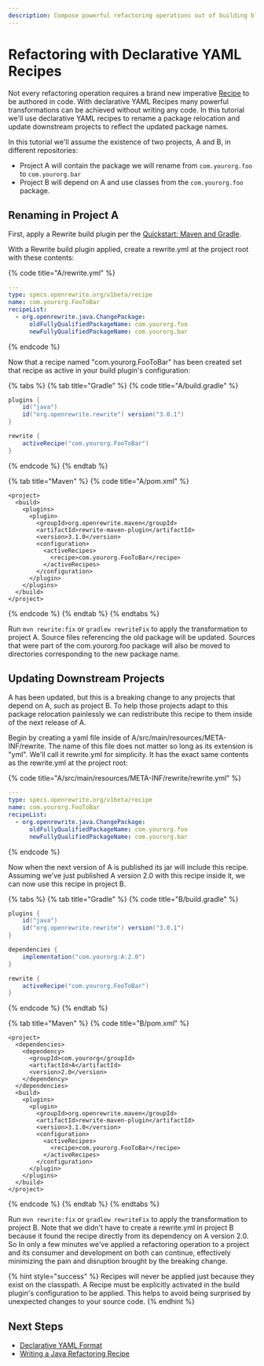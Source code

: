 ```yaml
---
description: Compose powerful refactoring operations out of building blocks
---
```


# Refactoring with Declarative YAML Recipes

Not every refactoring operation requires a brand new imperative [Recipe](../v1beta/recipes.md) to be authored in code. With declarative YAML Recipes many powerful transformations can be achieved without writing any code. In this tutorial we'll use declarative YAML recipes to rename a package relocation and update downstream projects to reflect the updated package names. 

In this tutorial we'll assume the existence of two projects, A and B, in different repositories: 

* Project A will contain the package we will rename from `com.yourorg.foo` to `com.yourorg.bar`
* Project B will depend on A and use classes from the `com.yourorg.foo` package.

## Renaming in Project A

First, apply a Rewrite build plugin per the [Quickstart: Maven and Gradle](../getting-started/getting-started.md). 

With a Rewrite build plugin applied, create a rewrite.yml at the project root with these contents:

{% code title="A/rewrite.yml" %}
```yaml
---
type: specs.openrewrite.org/v1beta/recipe
name: com.yourorg.FooToBar
recipeList:
  - org.openrewrite.java.ChangePackage:
      oldFullyQualifiedPackageName: com.yourorg.foo
      newFullyQualifiedPackageName: com.yourorg.bar
```
{% endcode %}

Now that a recipe named "com.yourorg.FooToBar" has been created set that recipe as active in your build plugin's configuration:

{% tabs %}
{% tab title="Gradle" %}
{% code title="A/build.gradle" %}
```groovy
plugins {
    id("java")
    id("org.openrewrite.rewrite") version("3.0.1")
}

rewrite {
    activeRecipe("com.yourorg.FooToBar")
}
```
{% endcode %}
{% endtab %}

{% tab title="Maven" %}
{% code title="A/pom.xml" %}
```markup
<project>
  <build>
    <plugins>
      <plugin>
        <groupId>org.openrewrite.maven</groupId>
        <artifactId>rewrite-maven-plugin</artifactId>
        <version>3.1.0</version>
        <configuration>
          <activeRecipes>
            <recipe>com.yourorg.FooToBar</recipe>
          </activeRecipes>
        </configuration>
      </plugin>
    </plugins>
  </build>
</project>
```
{% endcode %}
{% endtab %}
{% endtabs %}

Run `mvn rewrite:fix` or `gradlew rewriteFix` to apply the transformation to project A. Source files referencing the old package will be updated. Sources that were part of the com.yourorg.foo package will also be moved to directories corresponding to the new package name. 

## Updating Downstream Projects

A has been updated, but this is a breaking change to any projects that depend on A, such as project B. To help those projects adapt to this package relocation painlessly we can redistribute this recipe to them inside of the next release of A. 

Begin by creating a yaml file inside of A/src/main/resources/META-INF/rewrite. The name of this file does not matter so long as its extension is "yml". We'll call it rewrite.yml for simplicity. It has the exact same contents as the rewrite.yml at the project root:

{% code title="A/src/main/resources/META-INF/rewrite/rewrite.yml" %}
```yaml
---
type: specs.openrewrite.org/v1beta/recipe
name: com.yourorg.FooToBar
recipeList:
  - org.openrewrite.java.ChangePackage:
      oldFullyQualifiedPackageName: com.yourorg.foo
      newFullyQualifiedPackageName: com.yourorg.bar
```
{% endcode %}

Now when the next version of A is published its jar will include this recipe. Assuming we've just published A version 2.0 with this recipe inside it, we can now use this recipe in project B.

{% tabs %}
{% tab title="Gradle" %}
{% code title="B/build.gradle" %}
```groovy
plugins {
    id("java")
    id("org.openrewrite.rewrite") version("3.0.1")
}

dependencies {
    implementation("com.yourorg:A:2.0")
}

rewrite {
    activeRecipe("com.yourorg.FooToBar")
}
```
{% endcode %}
{% endtab %}

{% tab title="Maven" %}
{% code title="B/pom.xml" %}
```markup
<project>
  <dependencies>
    <dependency>
      <groupId>com.yourorg</groupId>
      <artifactId>A</artifactId>
      <version>2.0</version>
    </dependency>
  </dependencies>
  <build>
    <plugins>
      <plugin>
        <groupId>org.openrewrite.maven</groupId>
        <artifactId>rewrite-maven-plugin</artifactId>
        <version>3.1.0</version>
        <configuration>
          <activeRecipes>
            <recipe>com.yourorg.FooToBar</recipe>
          </activeRecipes>
        </configuration>
      </plugin>
    </plugins>
  </build>
</project>
```
{% endcode %}
{% endtab %}
{% endtabs %}

Run `mvn rewrite:fix` or `gradlew rewriteFix` to apply the transformation to project B. Note that we didn't have to create a rewrite.yml in project B because it found the recipe directly from its dependency on A version 2.0. So In only a few minutes we've applied a refactoring operation to a project and its consumer and development on both can continue, effectively minimizing the pain and disruption brought by the breaking change.

{% hint style="success" %}
Recipes will never be applied just because they exist on the classpath. A Recipe must be explicitly activated in the build plugin's configuration to be applied. This helps to avoid being surprised by unexpected changes to your source code.
{% endhint %}

## Next Steps

* [Declarative YAML Format](../reference/yaml-format-reference.md)
* [Writing a Java Refactoring Recipe](writing-a-java-refactoring-recipe.md)

